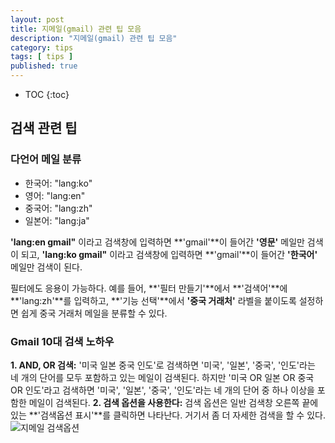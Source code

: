```yaml
---
layout: post
title: 지메일(gmail) 관련 팁 모음
description: "지메일(gmail) 관련 팁 모음"
category: tips
tags: [ tips ]
published: true
---
```


* TOC
{:toc}

## 검색 관련 팁

### 다언어 메일 분류

- 한국어: "lang:ko"
- 영어: "lang:en"
- 중국어: "lang:zh"
- 일본어: "lang:ja"

**'lang:en gmail"** 이라고 검색창에 입력하면 **'gmail'**이 들어간 **'영문'** 메일만 검색이 되고, **'lang:ko gmail"** 이라고 검색창에 입력하면 **'gmail'**이 들어간 **'한국어'** 메일만 검색이 된다.

필터에도 응용이 가능하다. 예를 들어, **'필터 만들기'**에서 **'검색어'**에 **'lang:zh'**를 입력하고, **'기능 선택'**에서 **'중국 거래처'** 라벨을 붙이도록 설정하면 쉽게 중국 거래처 메일을 분류할 수 있다.



### Gmail 10대 검색 노하우

**1. AND, OR 검색:** '미국 일본 중국 인도'로 검색하면 '미국', '일본', '중국', '인도'라는 네 개의 단어를 모두 포함하고 있는 메일이 검색된다. 하지만 '미국 OR 일본 OR 중국 OR 인도'라고 검색하면 '미국', '일본', '중국', '인도'라는 네 개의 단어 중 하나 이상을 포함한 메일이 검색된다.
**2. 검색 옵션을 사용한다:** 검색 옵션은 일반 검색창 오른쪽 끝에 있는 **'검색옵션 표시'**를 클릭하면 나타난다. 거기서 좀 더 자세한 검색을 할 수 있다.       
![지메일 검색옵션](https://lh3.googleusercontent.com/-KHhBWKjOuvA/VVNI3RYy8qI/AAAAAAABr60/SGHYgZviTy0/s0/gmail-search-option.png)
